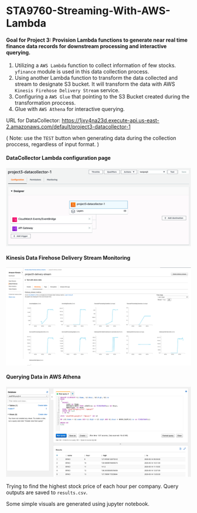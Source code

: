# STA9760-Streaming-With-AWS-Lambda

#### Goal for Project 3: Provision Lambda functions to generate near real time finance data records for downstream processing and interactive querying.

1. Utilizing a `AWS Lambda` function to collect information of few stocks.  `yfinance` module is used in this data collection process. 
2. Using another Lambda function to transform the data collected and stream to designate S3 bucket. It will transform the data with AWS `Kinesis Firehose Delivery Stream` service. 
3. Configuring a `AWS Glue` that pointing to the S3 Bucket created during the transformation proccess. 
4. Glue with `AWS Athena` for interactive querying.

URL for DataCollector: https://1jxy4na23d.execute-api.us-east-2.amazonaws.com/default/project3-datacollector-1

( Note: use the `TEST` button when generating data during the collection proccess, regardless of input format. )

#### DataCollector Lambda configuration page
![alt text](config/data_collector_conf.png)

#### Kinesis Data Firehose Delivery Stream Monitoring
![alt text](config/delivery_stream_monitoring.png)

#### Querying Data in AWS Athena
![alt text](config/athena_query.png)

Trying to find the highest stock price of each hour per company. Query outputs are saved to `results.csv`. 

Some simple visuals are generated using jupyter notebook.
